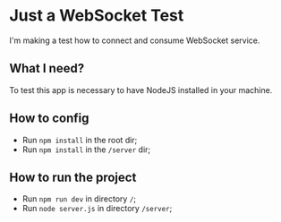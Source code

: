 # Just a WebSocket Test

I'm making a test how to connect and consume WebSocket service.

## What I need?

To test this app is necessary to have NodeJS installed in your machine.

## How to config

- Run `npm install` in the root dir;
- Run `npm install` in the `/server` dir;

## How to run the project

- Run `npm run dev` in directory `/`;
- Run `node server.js` in directory `/server`;